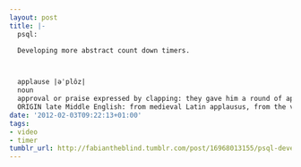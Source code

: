 ```yaml
---
layout: post
title: |-
  psql:

  Developing more abstract count down timers.



  applause |əˈplôz|
  noun
  approval or praise expressed by clapping: they gave him a round of applause.
  ORIGIN late Middle English: from medieval Latin applausus, from the verb applaudere (see applaud) .
date: '2012-02-03T09:22:13+01:00'
tags:
- video
- timer
tumblr_url: http://fabiantheblind.tumblr.com/post/16968013155/psql-developing-more-abstract-count-down
---
```

